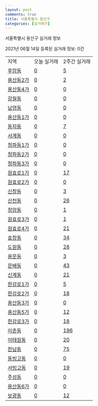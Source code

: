 ```yaml
---
layout: post
comments: true
title: 서울특별시 용산구
categories: [실거래가]
---
```


서울특별시 용산구 실거래 정보

2021년 06월 14일 등록된 실거래 정보: 0건


<table class="sortable">
  <tr>
    <td>지역</td>
    <td>오늘 실거래</td>
    <td>2주간 실거래</td>
  </tr>

  
  <tr class="item">
    <td><a href="1117010100.html">후암동</a></td>
    <td><a href="1117010100.html">0</a></td>
    <td><a href="1117010100.html">5</a></td>
  </tr>
    

  <tr class="item">
    <td><a href="1117010200.html">용산동2가</a></td>
    <td><a href="1117010200.html">0</a></td>
    <td><a href="1117010200.html">2</a></td>
  </tr>
    

  <tr class="item">
    <td><a href="1117010300.html">용산동4가</a></td>
    <td><a href="1117010300.html">0</a></td>
    <td><a href="1117010300.html">0</a></td>
  </tr>
    

  <tr class="item">
    <td><a href="1117010400.html">갈월동</a></td>
    <td><a href="1117010400.html">0</a></td>
    <td><a href="1117010400.html">0</a></td>
  </tr>
    

  <tr class="item">
    <td><a href="1117010500.html">남영동</a></td>
    <td><a href="1117010500.html">0</a></td>
    <td><a href="1117010500.html">0</a></td>
  </tr>
    

  <tr class="item">
    <td><a href="1117010600.html">용산동1가</a></td>
    <td><a href="1117010600.html">0</a></td>
    <td><a href="1117010600.html">0</a></td>
  </tr>
    

  <tr class="item">
    <td><a href="1117010700.html">동자동</a></td>
    <td><a href="1117010700.html">0</a></td>
    <td><a href="1117010700.html">7</a></td>
  </tr>
    

  <tr class="item">
    <td><a href="1117010800.html">서계동</a></td>
    <td><a href="1117010800.html">0</a></td>
    <td><a href="1117010800.html">0</a></td>
  </tr>
    

  <tr class="item">
    <td><a href="1117010900.html">청파동1가</a></td>
    <td><a href="1117010900.html">0</a></td>
    <td><a href="1117010900.html">0</a></td>
  </tr>
    

  <tr class="item">
    <td><a href="1117011000.html">청파동2가</a></td>
    <td><a href="1117011000.html">0</a></td>
    <td><a href="1117011000.html">0</a></td>
  </tr>
    

  <tr class="item">
    <td><a href="1117011100.html">청파동3가</a></td>
    <td><a href="1117011100.html">0</a></td>
    <td><a href="1117011100.html">0</a></td>
  </tr>
    

  <tr class="item">
    <td><a href="1117011200.html">원효로1가</a></td>
    <td><a href="1117011200.html">0</a></td>
    <td><a href="1117011200.html">17</a></td>
  </tr>
    

  <tr class="item">
    <td><a href="1117011300.html">원효로2가</a></td>
    <td><a href="1117011300.html">0</a></td>
    <td><a href="1117011300.html">0</a></td>
  </tr>
    

  <tr class="item">
    <td><a href="1117011400.html">신창동</a></td>
    <td><a href="1117011400.html">0</a></td>
    <td><a href="1117011400.html">3</a></td>
  </tr>
    

  <tr class="item">
    <td><a href="1117011500.html">산천동</a></td>
    <td><a href="1117011500.html">0</a></td>
    <td><a href="1117011500.html">26</a></td>
  </tr>
    

  <tr class="item">
    <td><a href="1117011600.html">청암동</a></td>
    <td><a href="1117011600.html">0</a></td>
    <td><a href="1117011600.html">1</a></td>
  </tr>
    

  <tr class="item">
    <td><a href="1117011700.html">원효로3가</a></td>
    <td><a href="1117011700.html">0</a></td>
    <td><a href="1117011700.html">1</a></td>
  </tr>
    

  <tr class="item">
    <td><a href="1117011800.html">원효로4가</a></td>
    <td><a href="1117011800.html">0</a></td>
    <td><a href="1117011800.html">21</a></td>
  </tr>
    

  <tr class="item">
    <td><a href="1117011900.html">효창동</a></td>
    <td><a href="1117011900.html">0</a></td>
    <td><a href="1117011900.html">34</a></td>
  </tr>
    

  <tr class="item">
    <td><a href="1117012000.html">도원동</a></td>
    <td><a href="1117012000.html">0</a></td>
    <td><a href="1117012000.html">28</a></td>
  </tr>
    

  <tr class="item">
    <td><a href="1117012100.html">용문동</a></td>
    <td><a href="1117012100.html">0</a></td>
    <td><a href="1117012100.html">3</a></td>
  </tr>
    

  <tr class="item">
    <td><a href="1117012200.html">문배동</a></td>
    <td><a href="1117012200.html">0</a></td>
    <td><a href="1117012200.html">43</a></td>
  </tr>
    

  <tr class="item">
    <td><a href="1117012300.html">신계동</a></td>
    <td><a href="1117012300.html">0</a></td>
    <td><a href="1117012300.html">21</a></td>
  </tr>
    

  <tr class="item">
    <td><a href="1117012400.html">한강로1가</a></td>
    <td><a href="1117012400.html">0</a></td>
    <td><a href="1117012400.html">5</a></td>
  </tr>
    

  <tr class="item">
    <td><a href="1117012500.html">한강로2가</a></td>
    <td><a href="1117012500.html">0</a></td>
    <td><a href="1117012500.html">18</a></td>
  </tr>
    

  <tr class="item">
    <td><a href="1117012600.html">용산동3가</a></td>
    <td><a href="1117012600.html">0</a></td>
    <td><a href="1117012600.html">0</a></td>
  </tr>
    

  <tr class="item">
    <td><a href="1117012700.html">용산동5가</a></td>
    <td><a href="1117012700.html">0</a></td>
    <td><a href="1117012700.html">12</a></td>
  </tr>
    

  <tr class="item">
    <td><a href="1117012800.html">한강로3가</a></td>
    <td><a href="1117012800.html">0</a></td>
    <td><a href="1117012800.html">18</a></td>
  </tr>
    

  <tr class="item">
    <td><a href="1117012900.html">이촌동</a></td>
    <td><a href="1117012900.html">0</a></td>
    <td><a href="1117012900.html">196</a></td>
  </tr>
    

  <tr class="item">
    <td><a href="1117013000.html">이태원동</a></td>
    <td><a href="1117013000.html">0</a></td>
    <td><a href="1117013000.html">20</a></td>
  </tr>
    

  <tr class="item">
    <td><a href="1117013100.html">한남동</a></td>
    <td><a href="1117013100.html">0</a></td>
    <td><a href="1117013100.html">75</a></td>
  </tr>
    

  <tr class="item">
    <td><a href="1117013200.html">동빙고동</a></td>
    <td><a href="1117013200.html">0</a></td>
    <td><a href="1117013200.html">0</a></td>
  </tr>
    

  <tr class="item">
    <td><a href="1117013300.html">서빙고동</a></td>
    <td><a href="1117013300.html">0</a></td>
    <td><a href="1117013300.html">19</a></td>
  </tr>
    

  <tr class="item">
    <td><a href="1117013400.html">주성동</a></td>
    <td><a href="1117013400.html">0</a></td>
    <td><a href="1117013400.html">0</a></td>
  </tr>
    

  <tr class="item">
    <td><a href="1117013500.html">용산동6가</a></td>
    <td><a href="1117013500.html">0</a></td>
    <td><a href="1117013500.html">0</a></td>
  </tr>
    

  <tr class="item">
    <td><a href="1117013600.html">보광동</a></td>
    <td><a href="1117013600.html">0</a></td>
    <td><a href="1117013600.html">12</a></td>
  </tr>
    


</table>
    